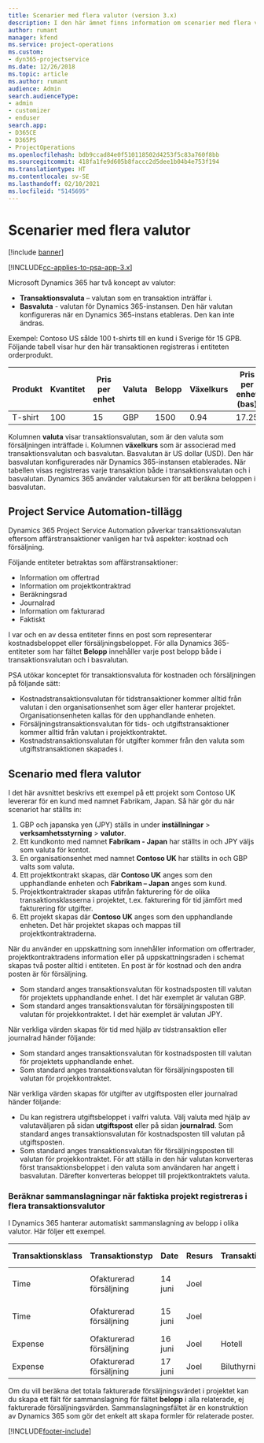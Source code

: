 ```yaml
---
title: Scenarier med flera valutor (version 3.x)
description: I den här ämnet finns information om scenarier med flera valutor.
author: rumant
manager: kfend
ms.service: project-operations
ms.custom:
- dyn365-projectservice
ms.date: 12/26/2018
ms.topic: article
ms.author: rumant
audience: Admin
search.audienceType:
- admin
- customizer
- enduser
search.app:
- D365CE
- D365PS
- ProjectOperations
ms.openlocfilehash: bdb9ccad84e0f510118502d4253f5c83a760f8bb
ms.sourcegitcommit: 418fa1fe9d605b8faccc2d5dee1b04b4e753f194
ms.translationtype: HT
ms.contentlocale: sv-SE
ms.lasthandoff: 02/10/2021
ms.locfileid: "5145695"
---
```

# <a name="multiple-currency-scenarios"></a>Scenarier med flera valutor

[!include [banner](../includes/psa-now-project-operations.md)]

[!INCLUDE[cc-applies-to-psa-app-3.x](../includes/cc-applies-to-psa-app-3x.md)]

Microsoft Dynamics 365 har två koncept av valutor:

- **Transaktionsvaluta** – valutan som en transaktion inträffar i. 
- **Basvaluta** - valutan för Dynamics 365-instansen. Den här valutan konfigureras när en Dynamics 365-instans etableras. Den kan inte ändras.

Exempel: Contoso US sålde 100 t-shirts till en kund i Sverige för 15 GPB. Följande tabell visar hur den här transaktionen registreras i entiteten orderprodukt.

| Produkt | Kvantitet | Pris per enhet | Valuta | Belopp | Växelkurs | Pris per enhet (bas)| Belopp (bas)|
|---------|----------|----------------|----------|--------|---------------|----------------------|--------------|
| T-shirt | 100      | 15             | GBP      | 1500   | 0.94          | 17.25               | 1,725       |

Kolumnen **valuta** visar transaktionsvalutan, som är den valuta som försäljningen inträffade i. Kolumnen **växelkurs** som är associerad med transaktionsvalutan och basvalutan. Basvalutan är US dollar (USD). Den här basvalutan konfigurerades när Dynamics 365-instansen etablerades.
När tabellen visas registreras varje transaktion både i transaktionsvalutan och i basvalutan. Dynamics 365 använder valutakursen för att beräkna beloppen i basvalutan.

## <a name="project-service-automation-extensions"></a>Project Service Automation-tillägg

Dynamics 365 Project Service Automation påverkar transaktionsvalutan eftersom affärstransaktioner vanligen har två aspekter: kostnad och försäljning.

Följande entiteter betraktas som affärstransaktioner:

- Information om offertrad
- Information om projektkontraktrad
- Beräkningsrad
- Journalrad
- Information om fakturarad
- Faktiskt

I var och en av dessa entiteter finns en post som representerar kostnadsbeloppet eller försäljningsbeloppet. För alla Dynamics 365-entiteter som har fältet **Belopp** innehåller varje post belopp både i transaktionsvalutan och i basvalutan. 

PSA utökar konceptet för transaktionsvaluta för kostnaden och försäljningen på följande sätt:

- Kostnadstransaktionsvalutan för tidstransaktioner kommer alltid från valutan i den organisationsenhet som äger eller hanterar projektet. Organisationsenheten kallas för den upphandlande enheten.
- Försäljningstransaktionsvalutan för tids- och utgiftstransaktioner kommer alltid från valutan i projektkontraktet.
- Kostnadstransaktionsvalutan för utgifter kommer från den valuta som utgiftstransaktionen skapades i.

## <a name="multiple-currency-scenario"></a>Scenario med flera valutor

I det här avsnittet beskrivs ett exempel på ett projekt som Contoso UK levererar för en kund med namnet Fabrikam, Japan. Så här gör du när scenariot har ställts in:

1. GBP och japanska yen (JPY) ställs in under **inställningar** \> **verksamhetsstyrning** \> **valutor**. 
2. Ett kundkonto med namnet **Fabrikam - Japan** har ställts in och JPY väljs som valuta för kontot.
3. En organisationsenhet med namnet **Contoso UK** har ställts in och GBP valts som valuta.
4. Ett projektkontrakt skapas, där **Contoso UK** anges som den upphandlande enheten och **Fabrikam – Japan** anges som kund.
5. Projektkontraktrader skapas utifrån fakturering för de olika transaktionsklasserna i projektet, t.ex. fakturering för tid jämfört med fakturering för utgifter.
6. Ett projekt skapas där **Contoso UK** anges som den upphandlande enheten. Det här projektet skapas och mappas till projektkontraktraderna.


När du använder en uppskattning som innehåller information om offertrader, projektkontraktradens information eller på uppskattningsraden i schemat skapas två poster alltid i entiteten. En post är för kostnad och den andra posten är för försäljning.

- Som standard anges transaktionsvalutan för kostnadsposten till valutan för projektets upphandlande enhet. I det här exemplet är valutan GBP.
- Som standard anges transaktionsvalutan för försäljningsposten till valutan för projekkontraktet. I det här exemplet är valutan JPY.

När verkliga värden skapas för tid med hjälp av tidstransaktion eller journalrad händer följande:

- Som standard anges transaktionsvalutan för kostnadsposten till valutan för projektets upphandlande enhet.
- Som standard anges transaktionsvalutan för försäljningsposten till valutan för projekkontraktet.

När verkliga värden skapas för utgifter av utgiftsposten eller journalrad händer följande:

- Du kan registrera utgiftsbeloppet i valfri valuta. Välj valuta med hjälp av valutaväljaren på sidan **utgiftspost** eller på sidan **journalrad**. Som standard anges transaktionsvalutan för kostnadsposten till valutan på utgiftsposten. 
- Som standard anges transaktionsvalutan för försäljningsposten till valutan för projekkontraktet. För att ställa in den här valutan konverteras först transaktionsbeloppet i den valuta som användaren har angett i basvalutan. Därefter konverteras beloppet till projektkontraktets valuta. 

### <a name="computing-roll-ups-when-project-actuals-are-recorded-in-multiple-transaction-currencies"></a>Beräknar sammanslagningar när faktiska projekt registreras i flera transaktionsvalutor

I Dynamics 365 hanterar automatiskt sammanslagning av belopp i olika valutor. Här följer ett exempel.

| Transaktionsklass | Transaktionstyp| Date   | Resurs | Transaktionskategori | Kvantitet | Enhetspris | Belopp      | Växelkurs | Belopp i bas |
|-------------------|------------------|--------|----------|----------------------|----------|--------------|-------------|---------------|----------------|
| Time              | Ofakturerad försäljning   | 14 juni | Joel  |                      | 8 tim    | 20 000 JPY    | 160 000 JPY | 123           | 1 300,81 USD    |
| Time              | Ofakturerad försäljning   | 15 juni | Joel  |                      | 8 tim    | 20 000 JPY    | 160 000 JPY | 123           | 1 300,81 USD    |
| Expense           | Ofakturerad försäljning   | 16 juni | Joel  | Hotell                | 1 ea     | 250 EUR      | 250 EUR     | 0.94          | 265,95 USD     |
| Expense           | Ofakturerad försäljning   | 17 juni | Joel  | Biluthyrning           | 1 ea     | 150 EUR      | 150 EUR     | 0.94          | 159,57 USD     |

Om du vill beräkna det totala fakturerade försäljningsvärdet i projektet kan du skapa ett fält för sammanslagning för fältet **belopp** i alla relaterade, ej fakturerade försäljningsvärden. Sammanslagningsfältet är en konstruktion av Dynamics 365 som gör det enkelt att skapa formler för relaterade poster.


[!INCLUDE[footer-include](../includes/footer-banner.md)]
